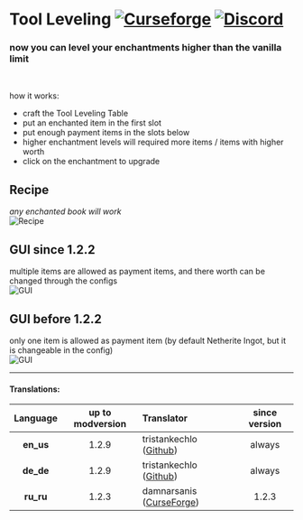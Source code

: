 # Tool Leveling [![Curseforge](http://cf.way2muchnoise.eu/full_397255_downloads.svg)](https://www.curseforge.com/minecraft/mc-mods/tool-leveling-plus) [![Discord](https://img.shields.io/discord/639540436524072970?color=0a48c4&label=%20&logo=discord&logoColor=FFF)](https://discord.gg/bhUaWhq)

### now you can level your enchantments higher than the vanilla limit<br/>
<br/>

how it works:
 - craft the Tool Leveling Table
 - put an enchanted item in the first slot
 - put enough payment items in the slots below
 - higher enchantment levels will required more items / items with higher worth
 - click on the enchantment to upgrade

## Recipe
*any enchanted book will work*</br>
![Recipe](https://i.ibb.co/fQxtBV2/Recipe-new.png "Recipe")

## GUI since 1.2.2
multiple items are allowed as payment items, and there worth can be changed through the configs</br>
![GUI](https://i.ibb.co/4FdbhBm/toolleveling-gui.png "Tool Leveling GUI")

## GUI before 1.2.2
only one item is allowed as payment item (by default Netherite Ingot, but it is changeable in the config)</br>
![GUI](https://i.ibb.co/8P27vMD/GUI-NEW-2.png "Tool Leveling GUI")

---

#### Translations:
| Language | up to modversion | Translator | since version |
|:--------:|:----------------:|:-----------| :-----------: |
| **en_us** | 1.2.9 | tristankechlo ([Github](https://github.com/tristankechlo)) | always |
| **de_de** | 1.2.9 | tristankechlo ([Github](https://github.com/tristankechlo)) | always |
| **ru_ru** | 1.2.3 | damnarsanis ([CurseForge](https://www.curseforge.com/members/damnarsanis/)) | 1.2.3 |
